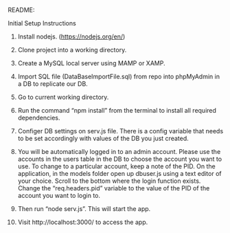 README:

Initial Setup Instructions

1.	Install nodejs. (https://nodejs.org/en/)

2.	Clone project into a working directory.

3.	Create a MySQL local server using MAMP or XAMP.

4.	Import SQL file (DataBaseImportFile.sql) from repo into phpMyAdmin in a DB to replicate our DB.

5.	Go to current working directory.

6.	Run the command “npm install” from the terminal to install all required dependencies.

7.	Configer DB settings on serv.js file. There is a config variable that needs to be set accordingly with values of the DB you just created. 

8.	You will be automatically logged in to an admin account. Please use the accounts in the users table in the DB to choose the account you want to use. To change to a particular account, keep a note of the PID. On the application, in the models folder open up dbuser.js using a text editor of your choice. Scroll to the bottom where the login function exists. Change the “req.headers.pid” variable to the value of the PID of the account you want to login to.

9.	Then run “node serv.js”. This will start the app. 

10.	Visit http://localhost:3000/ to access the app.
